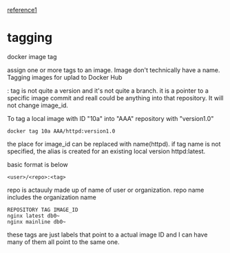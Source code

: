 [reference1](https://docs.docker.com/engine/reference/commandline/tag/#examples)

# tagging

docker image tag

assign one or more tags to an image.
Image don't technically have a name.
Tagging images for uplad to Docker Hub

: tag is not quite a version and it's not quite a branch. it is a pointer to a specific image commit and reall could be anything into that repository. It will not change image_id.

To tag a local image with ID "10a" into "AAA" repository with "version1.0"

```
docker tag 10a AAA/httpd:version1.0
```

the place for image_id can be replaced with name(httpd). if tag name is not specified, the alias is created for an existing local version httpd:latest.

basic format is below

```
<user>/<repo>:<tag>
```

repo is actauuly made up of name of user or organization.
repo name includes the organization name

```
REPOSITORY TAG IMAGE_ID
nginx latest db0~
nginx mainline db0~
```
these tags are just labels that point to a actual image ID and I can have many of them all point to the same one.
